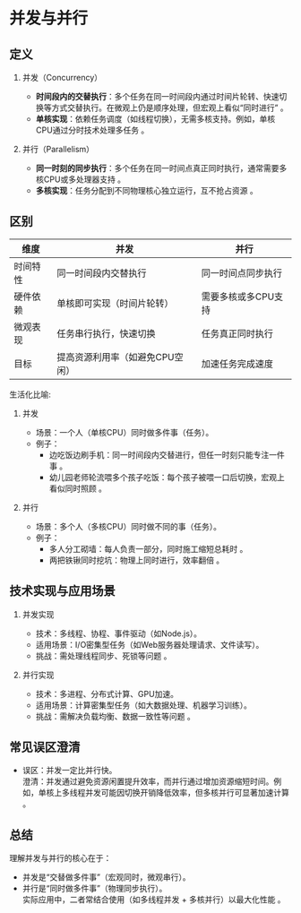 # 并发与并行

## 定义

1. 并发（Concurrency）  
   - **时间段内的交替执行**：多个任务在同一时间段内通过时间片轮转、快速切换等方式交替执行。在微观上仍是顺序处理，但宏观上看似“同时进行” 。
   - **单核实现**：依赖任务调度（如线程切换），无需多核支持。例如，单核CPU通过分时技术处理多任务 。

2. 并行（Parallelism）  
   - **同一时刻的同步执行**：多个任务在同一时间点真正同时执行，通常需要多核CPU或多处理器支持 。
   - **多核实现**：任务分配到不同物理核心独立运行，互不抢占资源 。

## 区别

| 维度       | 并发                     | 并行                     |
|----------------|-----------------------------|-----------------------------|
| 时间特性   | 同一时间段内交替执行           | 同一时间点同步执行            |
| 硬件依赖   | 单核即可实现（时间片轮转）     | 需要多核或多CPU支持           |
| 微观表现   | 任务串行执行，快速切换         | 任务真正同时执行              |
| 目标       | 提高资源利用率（如避免CPU空闲） | 加速任务完成速度              |

生活化比喻:
1. 并发  
   - 场景：一个人（单核CPU）同时做多件事（任务）。  
   - 例子：  
     - 边吃饭边刷手机：同一时间段内交替进行，但任一时刻只能专注一件事 。  
     - 幼儿园老师轮流喂多个孩子吃饭：每个孩子被喂一口后切换，宏观上看似同时照顾 。

2. 并行  
   - 场景：多个人（多核CPU）同时做不同的事（任务）。  
   - 例子：  
     - 多人分工砌墙：每人负责一部分，同时施工缩短总耗时 。  
     - 两把铁锹同时挖坑：物理上同时进行，效率翻倍 。

## 技术实现与应用场景
1. 并发实现  
   - 技术：多线程、协程、事件驱动（如Node.js）。  
   - 适用场景：I/O密集型任务（如Web服务器处理请求、文件读写）。  
   - 挑战：需处理线程同步、死锁等问题 。

2. 并行实现  
   - 技术：多进程、分布式计算、GPU加速。  
   - 适用场景：计算密集型任务（如大数据处理、机器学习训练）。  
   - 挑战：需解决负载均衡、数据一致性等问题 。

## 常见误区澄清
- 误区：并发一定比并行快。  
  澄清：并发通过避免资源闲置提升效率，而并行通过增加资源缩短时间。例如，单核上多线程并发可能因切换开销降低效率，但多核并行可显著加速计算 。

## 总结
理解并发与并行的核心在于：  
- 并发是“交替做多件事”（宏观同时，微观串行）。  
- 并行是“同时做多件事”（物理同步执行）。  
实际应用中，二者常结合使用（如多线程并发 + 多核并行）以最大化性能 。 
